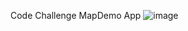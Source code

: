 Code Challenge 
MapDemo App
![image](https://github.com/vishnut13/codechallenge24/assets/136095592/0e9237b2-c16d-4f4e-bc47-c06f1c81d8e8)
